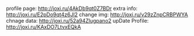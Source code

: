 profile page: http://joxi.ru/4AkDb9qt0Z7BDr
extra info: http://joxi.ru/E2pDo9qt4z6Jl2
change img: http://joxi.ru/v29zZnpCRBPWYA
chnage data: http://joxi.ru/52a94Zlugpano2
upDate Profile: http://joxi.ru/KAxDO7LtvxEQkA

